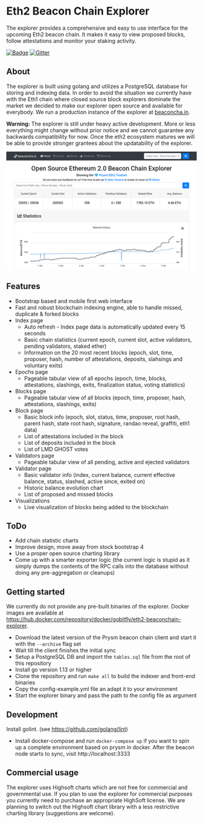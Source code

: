 # Eth2 Beacon Chain Explorer
The explorer provides a comprehensive and easy to use interface for the upcoming Eth2 beacon chain. It makes it easy to view proposed blocks, follow attestations and monitor your staking activity.

[![Badge](https://github.com/gobitfly/eth2-beaconchain-explorer/workflows/Build%20&%20Publish%20Docker%20images/badge.svg)](https://github.com/gobitfly/eth2-beaconchain-explorer/actions?query=workflow%3A%22Build+%26+Publish+Docker+images%22)
[![Gitter](https://img.shields.io/gitter/room/gobitfly/eth2-beaconchain-explorer?color=%2334D058)](https://gitter.im/gobitfly/beaconchain-explorer?utm_source=badge&utm_medium=badge&utm_campaign=pr-badge)
## About
The explorer is built using golang and utilizes a PostgreSQL database for storing and indexing data. In order to avoid the situation we currently have with the Eth1 chain where closed source block explorers dominate the market we decided to make our explorer open source and available for everybody. We run a production instance of the explorer at [beaconcha.in](https://beaconcha.in).

**Warning:** The explorer is still under heavy active development. More or less everything might change without prior notice and we cannot guarantee any backwards compatibility for now. Once the eth2 ecosystem matures we will be able to provide stronger grantees about the updatability of the explorer.

![Site](https://github.com/gobitfly/eth2-beaconchain-explorer/raw/master/static/img/site.png "Beacon Chain Web Interface Screenshot")

## Features
- Bootstrap based and mobile first web interface
- Fast and robust blockchain indexing engine, able to handle missed, duplicate & forked blocks
- Index page
  - Auto refresh - Index page data is automatically updated every 15 seconds
  - Basic chain statistics (current epoch, current slot, active validators, pending validators, staked ether)
  - Information on the 20 most recent blocks (epoch, slot, time, proposer, hash, number of attestations, deposits, slahsings and voluntary exits)
- Epochs page
  - Pageable tabular view of all epochs (epoch, time, blocks, attestations, slashings, exits, finalization status, voting statistics)
- Blocks page
  - Pageable tabular view of all blocks (epoch, time, proposer, hash, attestations, slashings, exits)
- Block page
  - Basic block info (epoch, slot, status, time, proposer, root hash, parent hash, state root hash, signature, randao reveal, graffiti, eth1 data)
  - List of attestations included in the block
  - List of deposits included in the block
  - List of LMD GHOST votes
- Validators page
  - Pageable tabular view of all pending, active and ejected validators
- Validator page
  - Basic validator info (index, current balance, current effective balance, status, slashed, active since, exited on)
  - Historic balance evolution chart
  - List of proposed and missed blocks
- Visualizations
  - Live visualization of blocks being added to the blockchain

## ToDo
- Add chain statistic charts
- Improve design, move away from stock bootstrap 4
- Use a proper open source charting library
- Come up with a smarter exporter logic (the current logic is stupid as it simply dumps the contents of the RPC calls into the database without doing any pre-aggregation or cleanups)

## Getting started
We currently do not provide any pre-built binaries of the explorer. Docker images are available at https://hub.docker.com/repository/docker/gobitfly/eth2-beaconchain-explorer.

- Download the latest version of the Prysm beacon chain client and start it with the `--archive` flag set
- Wait till the client finishes the initial sync
- Setup a PostgreSQL DB and import the `tables.sql` file from the root of this repository
- Install go version 1.13 or higher
- Clone the repository and run `make all` to build the indexer and front-end binaries
- Copy the config-example.yml file an adapt it to your environment
- Start the explorer binary and pass the path to the config file as argument

## Development
Install golint. (see https://github.com/golang/lint)

- Install docker-compose and run `docker-compose up` if you want to spin up a complete environment based on prysm in docker. After the beacon node starts to sync, visit http://localhost:3333

## Commercial usage
The explorer uses Highsoft charts which are not free for commercial and governmental use. If you plan to use the explorer for commercial purposes you currently need to purchase an appropriate HighSoft license.
We are planning to switch out the Highsoft chart library with a less restrictive charting library (suggestions are welcome).
